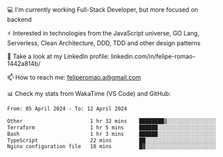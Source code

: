 💻 I'm currently working Full-Stack Developer, but more focused on backend

⚡ Interested in technologies from the JavaScript universe, GO Lang, Serverless, Clean Architecture, DDD, TDD and other design patterns

👥 Take a look at my LinkedIn profile: linkedin.com/in/felipe-romao-1442a814b/

📫 How to reach me: feliperomao.a@gmail.com

📊 Check my stats from WakaTime (VS Code) and GitHub:

<!--START_SECTION:waka-->

```txt
From: 05 April 2024 - To: 12 April 2024

Other                      1 hr 32 mins    ████████▒░░░░░░░░░░░░░░░░   33.97 %
Terraform                  1 hr 5 mins     ██████░░░░░░░░░░░░░░░░░░░   24.35 %
Bash                       1 hr 3 mins     ██████░░░░░░░░░░░░░░░░░░░   23.52 %
TypeScript                 22 mins         ██░░░░░░░░░░░░░░░░░░░░░░░   08.43 %
Nginx configuration file   18 mins         █▓░░░░░░░░░░░░░░░░░░░░░░░   06.82 %
```

<!--END_SECTION:waka-->
